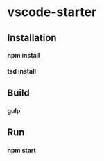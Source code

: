 # vscode-starter

## Installation

#### npm install

#### tsd install

## Build

#### gulp

## Run

#### npm start